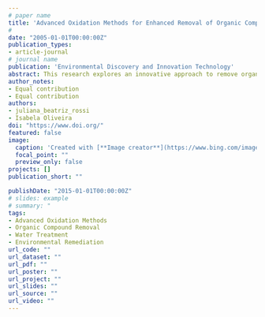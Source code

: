 ```yaml
---
# paper name
title: 'Advanced Oxidation Methods for Enhanced Removal of Organic Compounds from Water: A Novel Approach'
# 
date: "2005-01-01T00:00:00Z"
publication_types:
- article-journal
# journal name
publication: 'Environmental Discovery and Innovation Technology'
abstract: This research explores an innovative approach to remove organic compounds from water through advanced oxidation methods. Conducted during Juliana B. Rossi's master's studies at the Federal University of Rio de Janeiro under the guidance of Professor Isabela Oliveira, the study introduces a novel technique that achieved remarkable results in terms of efficiency and environmental impact.
author_notes:
- Equal contribution
- Equal contribution
authors:
- juliana_beatriz_rossi
- Isabela Oliveira
doi: "https://www.doi.org/"
featured: false
image:
  caption: 'Created with [**Image creator**](https://www.bing.com/images/create?)'
  focal_point: ""
  preview_only: false
projects: []
publication_short: ""

publishDate: "2015-01-01T00:00:00Z"
# slides: example
# summary: "
tags:
- Advanced Oxidation Methods
- Organic Compound Removal
- Water Treatment
- Environmental Remediation
url_code: ""
url_dataset: ""
url_pdf: ""
url_poster: ""
url_project: ""
url_slides: ""
url_source: ""
url_video: ""
---
```


